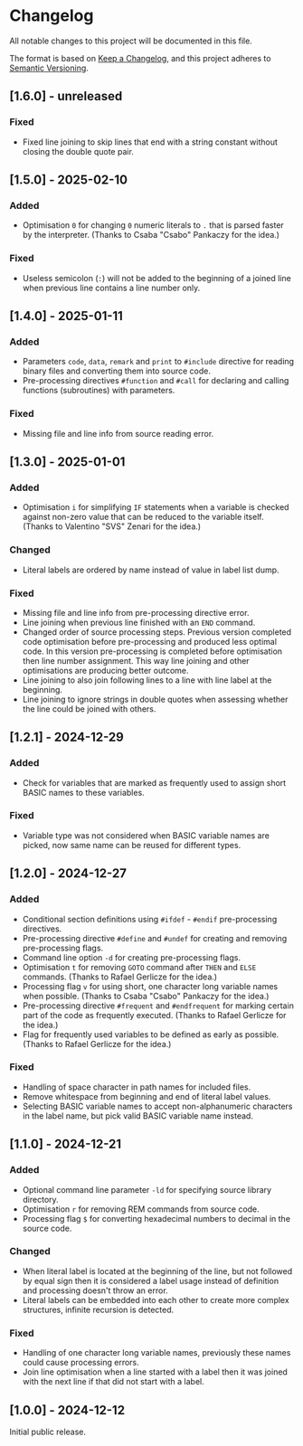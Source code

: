 # Changelog

All notable changes to this project will be documented in this file.

The format is based on [Keep a Changelog](https://keepachangelog.com/en/1.1.0/),
and this project adheres to [Semantic Versioning](https://semver.org/spec/v2.0.0.html).

## [1.6.0] - unreleased

### Fixed

- Fixed line joining to skip lines that end with a string constant without closing the double quote pair.

## [1.5.0] - 2025-02-10

### Added

- Optimisation `0` for changing `0` numeric literals to `.` that is parsed faster by the interpreter. (Thanks to Csaba
  "Csabo" Pankaczy for the idea.)

### Fixed

- Useless semicolon (`:`) will not be added to the beginning of a joined line when previous line contains a line number
  only.

## [1.4.0] - 2025-01-11

### Added

- Parameters `code`, `data`, `remark` and `print` to `#include` directive for reading binary files and converting them
  into source code.
- Pre-processing directives `#function` and `#call` for declaring and calling functions (subroutines) with parameters.

### Fixed

- Missing file and line info from source reading error.

## [1.3.0] - 2025-01-01

### Added

- Optimisation `i` for simplifying `IF` statements when a variable is checked against non-zero value that can be reduced
  to the variable itself. (Thanks to Valentino "SVS" Zenari for the idea.)

### Changed

- Literal labels are ordered by name instead of value in label list dump.

### Fixed

- Missing file and line info from pre-processing directive error.
- Line joining when previous line finished with an `END` command.
- Changed order of source processing steps. Previous version completed code optimisation before pre-processing and
  produced less optimal code. In this version pre-processing is completed before optimisation then line number
  assignment. This way line joining and other optimisations are producing better outcome.
- Line joining to also join following lines to a line with line label at the beginning.
- Line joining to ignore strings in double quotes when assessing whether the line could be joined with others.

## [1.2.1] - 2024-12-29

### Added

- Check for variables that are marked as frequently used to assign short BASIC names to these variables.

### Fixed

- Variable type was not considered when BASIC variable names are picked, now same name can be reused for different
  types.

## [1.2.0] - 2024-12-27

### Added

- Conditional section definitions using `#ifdef` - `#endif` pre-processing directives.
- Pre-processing directive `#define` and `#undef` for creating and removing pre-processing flags.
- Command line option `-d` for creating pre-processing flags.
- Optimisation `t` for removing `GOTO` command after `THEN` and `ELSE` commands. (Thanks to Rafael Gerlicze for the
  idea.)
- Processing flag `v` for using short, one character long variable names when possible. (Thanks to Csaba "Csabo"
  Pankaczy for the idea.)
- Pre-processing directive `#frequent` and `#endfrequent` for marking certain part of the code as frequently executed.
  (Thanks to Rafael Gerlicze for the idea.)
- Flag for frequently used variables to be defined as early as possible. (Thanks to Rafael Gerlicze for the idea.)

### Fixed

- Handling of space character in path names for included files.
- Remove whitespace from beginning and end of literal label values.
- Selecting BASIC variable names to accept non-alphanumeric characters in the label name, but pick valid BASIC variable
  name instead.

## [1.1.0] - 2024-12-21

### Added

- Optional command line parameter `-ld` for specifying source library directory.
- Optimisation `r` for removing REM commands from source code.
- Processing flag `$` for converting hexadecimal numbers to decimal in the source code.

### Changed

- When literal label is located at the beginning of the line, but not followed by equal sign then it is considered a
  label usage instead of definition and processing doesn't throw an error.
- Literal labels can be embedded into each other to create more complex structures, infinite recursion is detected.

### Fixed

- Handling of one character long variable names, previously these names could cause processing errors.
- Join line optimisation when a line started with a label then it was joined with the next line if that did not start
  with a label.

## [1.0.0] - 2024-12-12

Initial public release.
